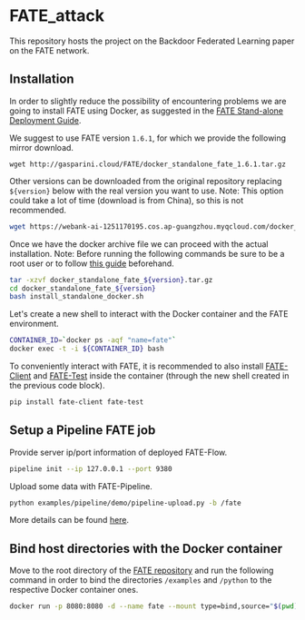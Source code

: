 # FATE_attack

This repository hosts the project on the Backdoor Federated Learning paper on the FATE network.

## Installation

In order to slightly reduce the possibility of encountering problems we are going to install FATE using Docker, as suggested in the [FATE Stand-alone Deployment Guide](https://github.com/FederatedAI/FATE/blob/master/standalone-deploy/README.md).

We suggest to use FATE version `1.6.1`, for which we provide the following mirror download.

```
wget http://gasparini.cloud/FATE/docker_standalone_fate_1.6.1.tar.gz
```

Other versions can be downloaded from the original repository replacing `${version}` below with the real version you want to use.
Note: This option could take a lot of time (download is from China), so this is not recommended.

```bash
wget https://webank-ai-1251170195.cos.ap-guangzhou.myqcloud.com/docker_standalone_fate_${version}.tar.gz
```

Once we have the docker archive file we can proceed with the actual installation.
Note: Before running the following commands be sure to be a root user or to follow [this guide](https://docs.docker.com/engine/install/linux-postinstall/) beforehand.

```bash
tar -xzvf docker_standalone_fate_${version}.tar.gz
cd docker_standalone_fate_${version}
bash install_standalone_docker.sh
```

Let's create a new shell to interact with the Docker container and the FATE environment.

```bash
CONTAINER_ID=`docker ps -aqf "name=fate"`
docker exec -t -i ${CONTAINER_ID} bash
```

To conveniently interact with FATE, it is recommended to also install [FATE-Client](https://github.com/FederatedAI/FATE/blob/master/python/fate_client) and [FATE-Test](https://github.com/FederatedAI/FATE/blob/master/python/fate_test) inside the container (through the new shell created in the previous code block).

```bash
pip install fate-client fate-test
```

## Setup a Pipeline FATE job

Provide server ip/port information of deployed FATE-Flow.

```bash
pipeline init --ip 127.0.0.1 --port 9380
```

Upload some data with FATE-Pipeline.

```bash
python examples/pipeline/demo/pipeline-upload.py -b /fate
```

More details can be found [here](https://github.com/FederatedAI/FATE/blob/master/examples/pipeline/README.rst).

## Bind host directories with the Docker container

Move to the root directory of the [FATE repository](https://github.com/FederatedAI/FATE) and run the following command in order to bind the directories `/examples` and `/python` to the respective Docker container ones.

```bash
docker run -p 8080:8080 -d --name fate --mount type=bind,source="$(pwd)/examples,target=/fate/examples" --mount type=bind,source="$(pwd)/python,target=/fate/python" fate:1.6.1
```
